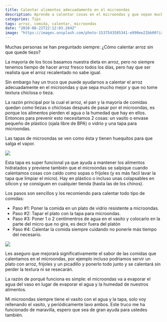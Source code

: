 ```yaml
---
title: Calentar alimentos adecuadamente en el microondas
description: Aprende a calentar cosas en el microondas y que sepan mucho mejor
categories: Tips
tags: arroz, comida, calentar, microondas
date: "2020-08-22T22:12:03.284Z"
image: "https://images.unsplash.com/photo-1537543585341-e990ee22bb00?ixlib=rb-1.2.1&ixid=eyJhcHBfaWQiOjEyMDd9&auto=format&fit=crop&w=800&q=80"
---
```


Muchas personas se han preguntado siempre: ¿Cómo calentar arroz sin que quede tiezo?

La mayoría de los ticos basamos nuestra dieta en arroz, pero no siempre tenemos tiempo de hacer arroz fresco todos los días, pero hay que ser realista que el arroz recalentado no sabe igual.

Sin embargo hay un truco que puede ayudarnos a calentar el arroz adecuadamente en el microondas y que sepa mucho mejor y que no tome textura chiclosa o tieza.

La razón principal por la cual el arroz, el pan y la mayoría de comidas quedan como tiezas o chiclosas después de pasar por el microondas, es porque los alimentos pierden el agua o la humedad que hay en ellos. Entonces para prevenir esto necesitamos 2 cosas: un vasito o envase pequeño de plástico (ojala libre de BPA) o vidrio y una tapa para microondas.

Las tapas de microondas se ven como ésta y tienen huequitos para que salga el vapor.

<div class='image-container-tips'> 
  <img src = "https://res.cloudinary.com/dwb6ecajn/image/upload/c_scale,w_416/v1598225237/cocinaQ/Calentar%20alimentos%20adecuadamente%20en%20el%20microondas/Untitled_mcytgn.png">
  </img>
</div>

Esta tapa es super funcional ya que ayuda a mantener los alimentos hidratados y previene también que el microondas se salpique cuando calentamos cosas con caldo como sopas o frijoles (y es más facil lavar la tapa que limpiar el micro). Hay en plástico o incluso unas colapsables en silicon y se consiguen en cualquier tienda (hasta las de los chinos).

Los pasos son sencillos y los recomiendo para calentar todo tipo de comidas:

- Paso #1: Poner la comida en un plato de vidrio resistente a microondas.
- Paso #2: Tapar el plato con la tapa para microondas.
- Paso #3: Poner 1 o 2 centímentros de agua en el vasito y colocarlo en la parte del micro que no gira, es decir fuera del platón
- Paso #4: Calentar la comida siempre cuidando no ponerle más tiempo del necesario.

 <div class='image-container-tips'> 
  <img src = "https://res.cloudinary.com/dwb6ecajn/image/upload/c_scale,w_707/v1598225095/cocinaQ/Calentar%20alimentos%20adecuadamente%20en%20el%20microondas/20200823_152611-01_mzuxyn.jpg">
  </img>
</div>

Les aseguro que mejorará significativamente el sabor de las comidas que calentamos en el microondas, por ejemplo incluso podriamos servir un plato con arroz, frijoles y un picadillo y ponerlo todo junto y se calentará sin perder la textura ni se resecarán. 

La razón de porqué funciona es simple: el microondas va a evaporar el agua del vaso en lugar de evaporar el agua y la humedad de nuestros alimentos.

Mi microondas siempre tiene el vasito con el agua y la tapa, solo voy rellenando el vasito, y periódicamente lavo ambos.  Este truco me ha funcionado de maravilla, espero que sea de gran ayuda para ustedes también. 

